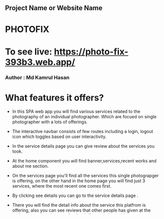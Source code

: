 ## Project Name or Website Name

# PHOTOFIX

# To see live: https://photo-fix-393b3.web.app/

### Author : Md Kamrul Hasan

# What features it offers?

- In this SPA web app you will find various services related to the photography of an individual photographer. Which are focued on single photographer with a lots of offerings.
- The interactive navbar consists of few routes including a login, logout icon which toggles based on user interactivity.
- In the service details page you can give review about the services you took.
- At the home component you will find banner,services,recent works and about me section.

- On the services page you'll find all the services this single photograpger is offering, on the other hand in the home page you will find just 3 services, where the most recent one comes first.
- By clicking see details you can go to the service details page .
- There you will find the detail info about the service this platfrom is offering, also you can see reviews that other people has given at the end you can also give your feedback if you are logged in.
- Your feedback instantly update and shown, also you can see only the service specific reviews in this details page.
- At My Reviews page you will find all the reviews you have given about different services, with their name specific as well . You can also edit and delete your review if you wish.

- In the blog page you'll find tech related blogs.
- At the Add Service page you can add a new service by providing usefull informations.

- React lazy load and suspance implemented to give the user a better exprerience which the big chunk of data load from the api.
- In the password section you'll get an eye icon to show or hide your password by clicking.
- You can reset your password as well if you forgot
- By clicking on the images in the card and gallary section you can see the bigger or the full length images.

## What is used to build this web-site (Technologies)?

- React
- Firebase
- Firebase Hosting
- Html 5
- CSS 3
- React-router-dom
- React-icons
- Kitwind
- Mamba UI
- Tailwind CSS
- Lottie React
- React-toastify
- React-simple-typewritter
- React-Lazy-loading and suspance
- React-photo-view
